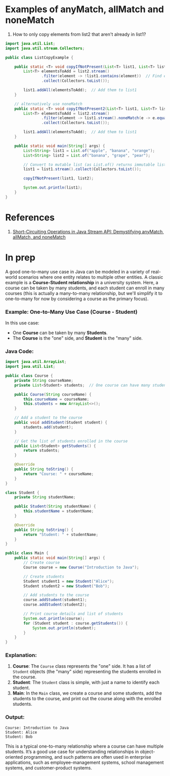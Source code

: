 
# Examples of anyMatch, allMatch and noneMatch

1. How to only copy elements from list2 that aren't already in list1?

```java
import java.util.List;
import java.util.stream.Collectors;

public class ListCopyExample {

    public static <T> void copyIfNotPresent(List<T> list1, List<T> list2) {
        List<T> elementsToAdd = list2.stream()
                .filter(element -> !list1.contains(element))  // Find elements not in list1
                .collect(Collectors.toList());

        list1.addAll(elementsToAdd);  // Add them to list1
    }

    // alternatively use noneMatch
    public static <T> void copyIfNotPresent2(List<T> list1, List<T> list2) {
        List<T> elementsToAdd = list2.stream()
                .filter(element -> list1.stream().noneMatch(e -> e.equals(element))) // Use anyMatch to find non-matching elements
                .collect(Collectors.toList());

        list1.addAll(elementsToAdd);  // Add them to list1
    }

    public static void main(String[] args) {
        List<String> list1 = List.of("apple", "banana", "orange");
        List<String> list2 = List.of("banana", "grape", "pear");

        // Convert to mutable list (as List.of() returns immutable lists)
        list1 = list1.stream().collect(Collectors.toList());

        copyIfNotPresent(list1, list2);

        System.out.println(list1);
    }
}

```

# References

1. [Short-Circuiting Operations in Java Stream API: Demystifying anyMatch, allMatch, and noneMatch](https://medium.com/@satyendra.jaiswal/short-circuiting-operations-in-java-stream-api-demystifying-anymatch-allmatch-and-nonematch-df9f2e475d3a)

# In prep

A good one-to-many use case in Java can be modeled in a variety of real-world scenarios where one entity relates to multiple other entities. A classic example is a **Course-Student relationship** in a university system. Here, a course can be taken by many students, and each student can enroll in many courses (this is actually a many-to-many relationship, but we'll simplify it to one-to-many for now by considering a course as the primary focus).

### Example: One-to-Many Use Case (Course - Student)

In this use case:
- One **Course** can be taken by many **Students**.
- The **Course** is the "one" side, and **Student** is the "many" side.

### Java Code:

```java
import java.util.ArrayList;
import java.util.List;

public class Course {
    private String courseName;
    private List<Student> students;  // One course can have many students

    public Course(String courseName) {
        this.courseName = courseName;
        this.students = new ArrayList<>();
    }

    // Add a student to the course
    public void addStudent(Student student) {
        students.add(student);
    }

    // Get the list of students enrolled in the course
    public List<Student> getStudents() {
        return students;
    }

    @Override
    public String toString() {
        return "Course: " + courseName;
    }
}

class Student {
    private String studentName;

    public Student(String studentName) {
        this.studentName = studentName;
    }

    @Override
    public String toString() {
        return "Student: " + studentName;
    }
}

public class Main {
    public static void main(String[] args) {
        // Create course
        Course course = new Course("Introduction to Java");

        // Create students
        Student student1 = new Student("Alice");
        Student student2 = new Student("Bob");

        // Add students to the course
        course.addStudent(student1);
        course.addStudent(student2);

        // Print course details and list of students
        System.out.println(course);
        for (Student student : course.getStudents()) {
            System.out.println(student);
        }
    }
}
```

### Explanation:

1. **Course**: The `Course` class represents the "one" side. It has a list of `Student` objects (the "many" side) representing the students enrolled in the course.
2. **Student**: The `Student` class is simple, with just a name to identify each student.
3. **Main**: In the `Main` class, we create a course and some students, add the students to the course, and print out the course along with the enrolled students.

### Output:

```
Course: Introduction to Java
Student: Alice
Student: Bob
```

This is a typical one-to-many relationship where a course can have multiple students. It’s a good use case for understanding relationships in object-oriented programming, and such patterns are often used in enterprise applications, such as employee-management systems, school management systems, and customer-product systems.
